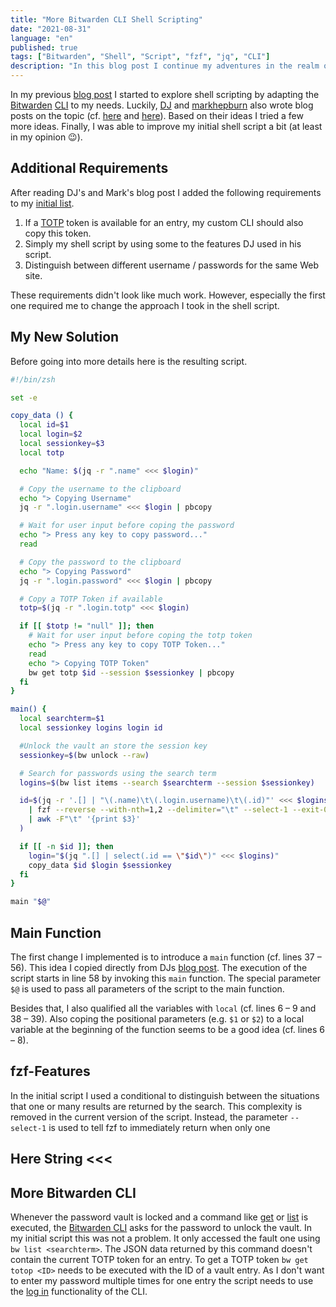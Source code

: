 ```yaml
---
title: "More Bitwarden CLI Shell Scripting"
date: "2021-08-31"
language: "en"
published: true
tags: ["Bitwarden", "Shell", "Script", "fzf", "jq", "CLI"]
description: "In this blog post I continue my adventures in the realm of shell scripting by adapting the Bitwarden CLI to my needs."
---
```


In my previous [blog post](/blog/bw-cli) I started to explore shell scripting
by adapting the [Bitwarden](https://bitwarden.com/) [CLI](https://bitwarden.com/help/article/cli/)
to my needs. Luckily, [DJ](https://twitter.com/qmacro) and [markhepburn](https://github.com/markhepburn)
also wrote blog posts on the topic (cf. [here](https://qmacro.org/2021/08/26/learning-by-rewriting/)
and [here](https://blog.markhepburn.com/posts/automating-ssh-login-involving-totp-codes/)).
Based on their ideas I tried a few more ideas. Finally, I was able to improve
my initial shell script a bit (at least in my opinion 😉).

## Additional Requirements

After reading DJ's and Mark's blog post I added the following requirements to
my [initial list](http://localhost:8000/blog/bw-cli#my-requirements).

1. If a [TOTP](https://en.wikipedia.org/wiki/Time-based_One-Time_Password) token
is available for an entry, my custom CLI should also copy this token.
1. Simply my shell script by using some to the features DJ used in his script.
1. Distinguish between different username / passwords for the same Web site.

These requirements didn't look like much work. However, especially the first
one required me to change the approach I took in the shell script.

## My New Solution

Before going into more details here is the resulting script.

```zsh {numberLines}
#!/bin/zsh

set -e

copy_data () {
  local id=$1
  local login=$2
  local sessionkey=$3
  local totp

  echo "Name: $(jq -r ".name" <<< $login)"

  # Copy the username to the clipboard
  echo "> Copying Username"
  jq -r ".login.username" <<< $login | pbcopy

  # Wait for user input before coping the password
  echo "> Press any key to copy password..."
  read

  # Copy the password to the clipboard
  echo "> Copying Password"
  jq -r ".login.password" <<< $login | pbcopy

  # Copy a TOTP Token if available
  totp=$(jq -r ".login.totp" <<< $login)

  if [[ $totp != "null" ]]; then
    # Wait for user input before coping the totp token
    echo "> Press any key to copy TOTP Token..."
    read
    echo "> Copying TOTP Token"
    bw get totp $id --session $sessionkey | pbcopy
  fi
}

main() {
  local searchterm=$1
  local sessionkey logins login id

  #Unlock the vault an store the session key
  sessionkey=$(bw unlock --raw)

  # Search for passwords using the search term
  logins=$(bw list items --search $searchterm --session $sessionkey)

  id=$(jq -r '.[] | "\(.name)\t\(.login.username)\t\(.id)"' <<< $logins \
    | fzf --reverse --with-nth=1,2 --delimiter="\t" --select-1 --exit-0 \
    | awk -F"\t" '{print $3}'
  )

  if [[ -n $id ]]; then
    login="$(jq ".[] | select(.id == \"$id\")" <<< $logins)"
    copy_data $id $login $sessionkey
  fi
}

main "$@"
```

## Main Function

The first change I implemented is to introduce a `main` function
(cf. lines 37 &ndash; 56).
This idea I copied directly from DJs [blog post](https://qmacro.org/2021/08/26/learning-by-rewriting/).
The execution of the script starts in line 58 by invoking this `main` function.
The special parameter `$@` is used to pass all parameters of the script to the
main function.

Besides that, I also qualified all the variables with `local`
(cf. lines 6 &ndash; 9 and 38 &ndash; 39). Also coping the positional
parameters (e.g. `$1` or `$2`) to a local variable at the beginning of the
function seems to be a good idea (cf. lines 6 &ndash; 8).

## fzf-Features

In the initial script I used a conditional to distinguish between the
situations that one or many results are returned by the
search. This complexity is removed in the current version of the script.
Instead, the parameter `--select-1` is used to tell fzf to immediately return
when only one

## Here String <<<

## More Bitwarden CLI

Whenever the
password vault is locked and a command like [get](https://bitwarden.com/help/article/cli/#get)
or [list](https://bitwarden.com/help/article/cli/#list) is executed,
the [Bitwarden CLI](https://bitwarden.com/help/article/cli/) asks for the
password to unlock the vault. In my initial script
this was not a problem. It only accessed the fault one using `bw list <searchterm>`.
The JSON data returned by this command doesn't contain the current TOTP
token for an entry. To get a TOTP token `bw get totop <ID>` needs to be
executed with the ID of a vault entry. As I don't want to enter my password
multiple times for one entry the script needs to use
the [log in](https://bitwarden.com/help/article/cli/#session-management) functionality
of the CLI.
